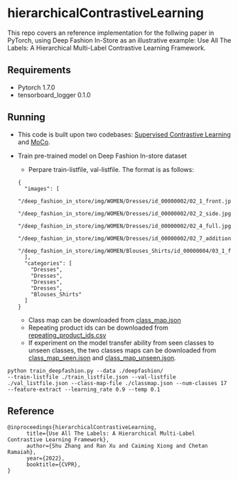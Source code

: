 # hierarchicalContrastiveLearning
This repo covers an reference implementation for the follwing paper in PyTorch, using Deep Fashion In-Store as an illustrative example:
Use All The Labels: A Hierarchical Multi-Label Contrastive Learning Framework.

## Requirements
* Pytorch 1.7.0
* tensorboard_logger 0.1.0

## Running
* This code is built upon two codebases: [Supervised Contrastive Learning](https://github.com/HobbitLong/SupContrast) and [MoCo](https://github.com/facebookresearch/moco).
* Train pre-trained model on Deep Fashion In-store dataset
	* Perpare train-listfile, val-listfile. The format is as follows:
	```
	{
	  "images": [
	    "/deep_fashion_in_store/img/WOMEN/Dresses/id_00000002/02_1_front.jpg",
	    "/deep_fashion_in_store/img/WOMEN/Dresses/id_00000002/02_2_side.jpg",
	    "/deep_fashion_in_store/img/WOMEN/Dresses/id_00000002/02_4_full.jpg",
	    "/deep_fashion_in_store/img/WOMEN/Dresses/id_00000002/02_7_additional.jpg",
	    "/deep_fashion_in_store/img/WOMEN/Blouses_Shirts/id_00000004/03_1_front.jpg"
	  ],
	  "categories": [
	    "Dresses",
	    "Dresses",
	    "Dresses",
	    "Dresses",
	    "Blouses_Shirts"
	  ]
	}

	```
	
	* Class map can be downloaded from [class_map.json](https://drive.google.com/file/d/19q9NnnCieycgfsLI-iQCdTu82oDRZTAO/view)
	* Repeating product ids can be downloaded from [repeating_product_ids.csv](https://drive.google.com/file/d/1oFZfmZNTQNkPOiyIc_4b_g3qIXDvTmv4/view?usp=sharing)
	* If experiment on the model transfer ability from seen classes to unseen classes, the two classes maps can be downloaded from [class_map_seen.json](https://drive.google.com/file/d/19q9NnnCieycgfsLI-iQCdTu82oDRZTAO/view?usp=sharing) and [class_map_unseen.json](https://drive.google.com/file/d/15PEcgP15PC-1m6DAmEwiFnTDzGovzoRD/view?usp=sharing).
```
python train_deepfashion.py --data ./deepfashion/ 
--train-listfile ./train_listfile.json --val-listfile ./val_listfile.json --class-map-file ./classmap.json --num-classes 17 --feature-extract --learning_rate 0.9 --temp 0.1

```

## Reference
```
@inproceedings{hierarchicalContrastiveLearning,
      title={Use All The Labels: A Hierarchical Multi-Label Contrastive Learning Framework}, 
      author={Shu Zhang and Ran Xu and Caiming Xiong and Chetan Ramaiah},
      year={2022},
      booktitle={CVPR},
}

```